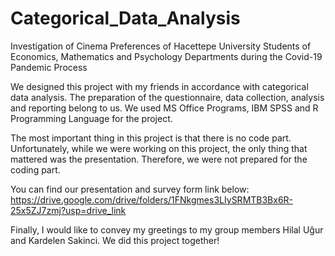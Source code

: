 # Categorical_Data_Analysis
Investigation of Cinema Preferences of Hacettepe University Students of Economics, Mathematics and Psychology Departments during the Covid-19 Pandemic Process

We designed this project with my friends in accordance with categorical data analysis. The preparation of the questionnaire, data collection,       analysis and reporting belong to us. We used MS Office Programs, IBM SPSS and R Programming Language for the project.

The most important thing in this project is that there is no code part. Unfortunately, while we were working on this project, the only thing that mattered was the presentation. Therefore, we were not prepared for the coding part.

You can find our presentation and survey form link below:
https://drive.google.com/drive/folders/1FNkgmes3LIySRMTB3Bx6R-25x5ZJ7zmj?usp=drive_link
    
Finally, I would like to convey my greetings to my group members Hilal Uğur and Kardelen Sakinci. We did this project together!
